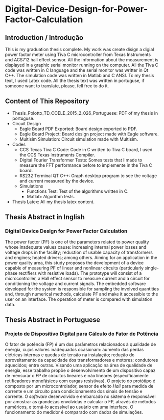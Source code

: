 # Digital-Device-Design-for-Power-Factor-Calculation

## Introduction / Introdução

This is my graduation thesis complete. My work was create disign a digial power factor meter using Tiva C microcontroller from Texas Instruments and ACS712 hall effect sensor. All the information about the measurement is displayed in a graphic serial monitor running on the computer.
All the Tiva C code was written in C language and the serial monitor was writter in Qt C++. The simulation code was written in Matlab and C ANSI.
To my thesis text, I used Latex code. All the thesis text was written in portuguse, if someone want to translate, please, fell free to do it.

## Content of This Repository

* Thesis_Polotto_TD_COELE_2015_2_026_Portuguese: PDF of my thesis in portuguse.
* Circuit Design
  * Eagle Board PDF Exported: Board design exported to PDF.
  * Eagle Board Project: Board design project made with Eagle software.
  * Multisim Simulation: Circuit simulation made with Multisim.
* Codes
  * CCS Texas Tiva C Code: Code in C written to Tiva C board, I used the CCS Texas Instruments Compiler.
  * Digital Fourier Transformer Tests: Somes tests that I made to measure the FFT performance before to implemente in the Tiva C board.
  * RS232 Terminal QT C++: Graph desktop program to see the voltage and current measured by the device. 
  * Simulations
    * Functions Test: Test of the algorithms written in C.
    * Matlab: Algorithm tests.
* Thesis Latex: All my thesis latex content.

## Thesis Abstract in Inglish

### Digital Device Design for Power Factor Calculation

The power factor (PF) is one of the parameters related to power quality whose inadequate values cause: increasing internal power losses and voltage drops in the facility; reduction of usable capacity of transformers and engines; heated drivers; among others. Aiming for an application in the power quality area, this study proposes the development of a device capable of measuring PF of linear and nonlinear circuits (particularly single-phase rectifiers with resistive loads). The prototype will consist of a microcontroller, a Hall effect sensor to measure current and a circuit for conditioning the voltage and current signals. The embedded software developed for the system is responsible for sampling the involved quantities and, through numerical methods, calculate PF and make it accessible to the user on an interface. The operation of meter is compared with simulation data.

## Thesis Abstract in Portuguese

### Projeto de Dispositivo Digital para Cálculo do Fator de Potência

O fator de potência (FP) é um dos parâmetros relacionados à qualidade de energia, cujos valores inadequados ocasionam: aumento das perdas elétricas internas e quedas de tensão na instalação; redução do aproveitamento da capacidade dos transformadores e motores; condutores aquecidos; entre outras. Visando uma aplicação na área de qualidade de energia, esse trabalho propõe o desenvolvimento de um dispositivo capaz de mensurar o FP de circuitos lineares e não lineares (especificamente retificadores monofásicos com cargas resistivas). O projeto do protótipo é composto por um microcontrolador, sensor de efeito _Hall_ para medida de corrente e um circuito para condicionamento dos sinais de tensão e corrente. O _software_ desenvolvido e embarcado no sistema é responsável por amostrar as grandezas envolvidas e calcular o FP, através de métodos numéricos, e torná-lo acessível ao usuário em uma interface. O funcionamento do medidor é comparado com dados de simulações.
